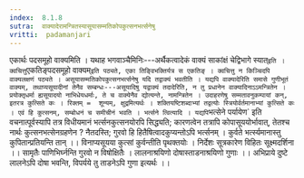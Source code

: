 ```yaml
---
index:  8.1.8
sutra:  वाक्यादेरामन्त्रितस्यासूयासम्मतिकोपकुत्सनभर्त्सनेषु
vritti:  padamanjari
---
```


एकार्थः पदसमूहो वाक्यमिति । यथाह भगवाञ्चैमिनिः---अर्थैकत्वादेकं वाक्यं साकांक्षं चेद्विभागे स्यात्` इति । क्वचित्तु `एकतिङ्पदसमूहो वाक्यम्` इति पठ्यते, एका तिङ्विभक्तिर्यत्र स एकतिङ् । क्वचित्तु न किञ्चिदपि वाक्यलक्षणं पठ्यते । असूयासम्मतिकोपकुत्सनभर्त्सनेषु यदि तद्वाक्यं भवतीति । यद्यपि वाक्यादेरिति समासे गुणीभूतं वाक्यम्, तथाप्यसूयादीनां तेनैव सम्बन्धः---असूयादिषु यद्वाक्यं तदादेरिति, न तु प्रधानेन वाक्यादिनाऽऽमन्त्रितेन । प्रयोक्तृधर्मा ह्यसूयादयो नाभिधेयधर्माः, ते च वाक्येनैव द्योत्यन्ते, नामन्त्रितेन । उदाहरणेषु सम्मतावनुकम्पायां कन्, इतरत्र कुत्सिते कः । रिक्तम् =  शून्यम्, क्षुद्रमित्यर्थः । शक्तियष्टिशब्दाभ्यां तद्वत्योः स्त्रियोर्वर्तमानाभ्यां कुत्सिते कः । एवं हि कुत्सनम्, सम्बोधनं च समीचीनं भवति । भर्त्सने त्वित्यादि । यद्यपि `भत्सेने पर्यायेण` इति वचनात्पूर्वस्यापि तत्र विधीयमानं भर्त्सनकुत्सनयोरपि सिद्ध्यति; कारणत्वेन तत्रापि कोपासूययोर्भावात्, तेतश्च नार्थः कुत्सनभत्सेनग्रहणेन ? नैतदस्ति;
गुरवो हि हितैषित्वादकुप्यन्तोऽपि भर्त्सनम् ।
कुर्वते भर्त्स्यमानास्तु कुपितान्प्रतियन्ति तान् ।।
  विनाप्यसूयया कुत्सां कुर्वन्तीति पृथक्तयोः ।
निर्देशः सूत्रकारेण विहितः सूक्ष्मदर्शिना ।।
सामृतैः पाणिभिर्घ्नन्ति गुरवो न विषोक्षितैः ।
लालनाश्रयिणो दोषास्ताडनाश्रयिणो गुणाः ।।
अभिप्राये दुष्टे लालनेऽपि दोषा भवन्ति, विपर्यये तु ताडनेऽपि गुणा इत्यर्थः ।।
